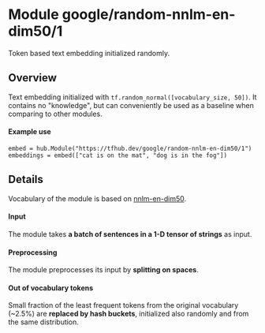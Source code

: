 # Module google/random-nnlm-en-dim50/1
Token based text embedding initialized randomly.

<!-- language: en -->
<!-- module-type: text-embedding -->
<!-- network-architecture: NNLM -->
<!-- fine-tunable: false -->
<!-- format: hub -->


## Overview

Text embedding initialized with `tf.random_normal([vocabulary_size, 50])`. It
contains no "knowledge", but can conveniently be used as a baseline when
comparing to other modules.

#### Example use
```
embed = hub.Module("https://tfhub.dev/google/random-nnlm-en-dim50/1")
embeddings = embed(["cat is on the mat", "dog is in the fog"])
```

## Details
Vocabulary of the module is based on
[nnlm-en-dim50](https://tfhub.dev/google/nnlm-en-dim50/1).

#### Input
The module takes **a batch of sentences in a 1-D tensor of strings** as input.

#### Preprocessing
The module preprocesses its input by **splitting on spaces**.

#### Out of vocabulary tokens
Small fraction of the least frequent tokens from the original vocabulary (~2.5%)
are **replaced by hash buckets**, initialized also randomly and from the same
distribution.
